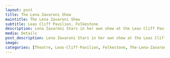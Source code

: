 ```yaml
---
layout: post
title: The Lena Zavaroni Show
maintitle: The Lena Zavaroni Show
subtitle: Leas Cliff Pavilion, Folkestone
description: Lena Zavaroni Stars in her own show at the Leas Cliff Pavilion, Folkestone.
media: Details
post_description: Lena Zavaroni Stars in her own show at the Leas Cliff Pavilion, Folkestone.
image:
categories: [Theatre, Leas-Cliff-Pavilion, Folkestone, The-Lena-Zavaroni-Show, OnThisDay27August]
---
```



